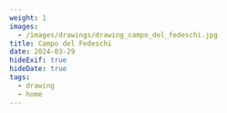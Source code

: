 ```yaml
---
weight: 1
images:
  - /images/drawings/drawing_campo_del_fedeschi.jpg
title: Campo del Fedeschi
date: 2024-03-29
hideExif: true
hideDate: true
tags:
  - drawing
  - home
---
```

